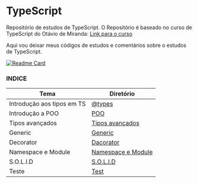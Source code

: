 # TypeScript

Repositório de estudos de TypeScript.
O Repositório é baseado no curso de TypeScript do Otávio de Miranda: [Link para o curso](https://www.udemy.com/share/1026x83@mN1qG8n7o5w_CHv6I_dm4Ck5Out3FYaONyVaNtAUdzvZ4Ro-Ma2bnOcehMG11_mc/)

Aqui vou deixar meus códigos de estudos e comentários sobre o estudos de TypeScript.

[![Readme Card](https://github-readme-stats.vercel.app/api/pin/?username=juliofilizzola&repo=typescript_studies)](https://github.com/juliofilizzola/typescript_studies/)

### **INDICE**
| Tema | Diretório |
|------|-----------|
|Introdução aos tipos em TS | [@types](https://github.com/juliofilizzola/typescript_studies/tree/main/@types)|
|Introdução a POO | [POO](https://github.com/juliofilizzola/typescript_studies/tree/main/poo)|
|Tipos avançados | [Tipos avançados](https://github.com/juliofilizzola/typescript_studies/tree/main/AdvencedTypes)|
|Generic | [Generic](https://github.com/juliofilizzola/typescript_studies/tree/main/Generic)|
|Decorator| [Dacorator](https://github.com/juliofilizzola/typescript_studies/tree/main/Decorator)|
|Namespace e Module| [Namespace e Module](https://github.com/juliofilizzola/typescript_studies/tree/main/Namespace-modules)|
|S.O.L.I.D| [S.O.L.I.D](https://github.com/juliofilizzola/typescript_studies/tree/main/SOLID)|
|Teste | [Test](https://github.com/juliofilizzola/typescript_studies/tree/0.0.8/Test)|
